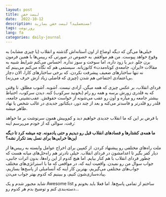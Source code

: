 ```yaml
---
layout: post
title: لیست خفن
date:  2022-10-12
description: مستعصلید؟ لیست خفن بسازید!
tags: روزنوشت
lang: fa
categories: daily-journal
---
```


خیلی‌ها می‌گن که دیگه اوضاع از اون آستانه‌اش گذشته و انقلاب (یا چیزی مشابه) به وقوع خواهد پیوست. من هم موافقم. به خصوص در صورتی که رییس‌ها با همین فرمون برن جلو. دیر یا زود داره، اما سوخت و سوز نداره. احساس می‌کنم شرایط شبیه به مقالات «ایران، جامعه‌ی کوتاه‌مدت» کاتوزیانه. سیستمی هم که نگاه می‌کنم می‌بینم که نه تنها ساختارهای ضعیف پیشرفت نکردن، که برخی ساختارهای کارا، الان دچار بی‌اعتمادی اجتماعی هم شدن (چیزی که فاضلی زیاد ازش حرف می‌زنه). 

فردای انقلاب، بر عکس چیزی که همه میگن، آزادی نیست. آشوبه. آشوب مطلق. تا وقتی که یه قلدری زورش برسه و همه‌ رو رام (بخونید سرکوب) کنه. دیدن سرکوب، احتیاط بیشتر جامعه‌ رو میاره و اون رو عقب می‌شونه از خواست حقوقش. عقب‌نشینی جامعه، قلدر رو قلدرتر و فاسدتر می‌کنه و بعد از چند دور، دیکتاتور جدیدی در غالب شخص یا نهاد ظاهر میشه.

با فرض بر این که ما انقلاب جدیدی خواهیم دید و کم‌وبیش همون سرنوشت بر ما خواهد رفت، سوالی که از خودم می‌پرسم اینه:

**ما همه‌ی کشتارها و فسادهای انقلاب قبل رو دیدیم و حتی یادمونه. چه میشه کرد تا دیگه این‌ها خرابی‌ها برای نسل بعد تکرار نشه؟**


ملت راه‌های مختلفی رو پیشنهاد کردن. از کمپین برای اخراج عوامل وابسته به رییس‌ها از دیار کفر بگیر تا اعدامشون در فردای انقلاب. خیلی نادرتر هم راه‌حل‌های میانه هست که چطور فردای انقلاب با هم کنار بیایم. اما هیچ کدوم از این راه‌ها، بدون اثرات جانبی، جواب سوال من رو نمیدن. واقعیت اینه که، در مواقعی که ما با استراتژی‌های مختلف جواب‌های مختلفی می‌گیریم، بهترین کار اینه که آنسامبلی از پاسخ‌ها بسازیم، پیاده‌سازی‌شون کنیم، و ببینیم که کدوم بهتر جواب می‌دن.

شاید مجبور شدم و یک Awesome list ساختم از تمامی پاسخ‌ها. اما فعلا باید بخونم و دسته‌بندی کنم و توضیح بدم هر کدوم رو...

